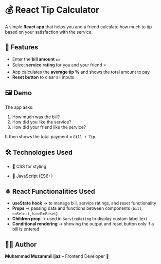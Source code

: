 # 💰 React Tip Calculator

A simple **React app** that helps you and a friend calculate how much to tip based on your satisfaction with the service.

## 📌 Features

- Enter the **bill amount** 💵
- Select **service rating** for you and your friend ⭐
- App calculates the **average tip %** and shows the total amount to pay
- **Reset button** to clear all inputs

## 🖼️ Demo

The app asks:

1. How much was the bill?
2. How did you like the service?
3. How did your friend like the service?

It then shows the total payment = `Bill + Tip`.

## 🛠️ Technologies Used

- 🎨 CSS for styling

- 📜 JavaScript (ES6+)

## ⚛️ React Functionalities Used

- **useState hook** → to manage bill, service ratings, and reset functionality
- **Props** → passing data and functions between components (`bill`, `onSelect`, `handleReset`)
- **Children prop** → used in `ServiceRating` to display custom label text
- **Conditional rendering** → showing the output and reset button only if a bill is entered

## 👨‍💻 Author

**Muhammad Muzammil Ijaz** – Frontend Developer 🚀
